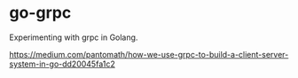 # go-grpc

Experimenting with grpc in Golang.

https://medium.com/pantomath/how-we-use-grpc-to-build-a-client-server-system-in-go-dd20045fa1c2
